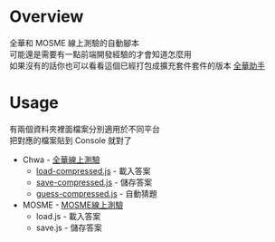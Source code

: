# Overview
全華和 MOSME 線上測驗的自動腳本\
可能還是需要有一點前端開發經驗的才會知道怎麼用\
如果沒有的話你也可以看看這個已經打包成擴充套件套件的版本 [全華助手](https://github.com/dada878/chwa-helper)

# Usage
有兩個資料夾裡面檔案分別適用於不同平台\
把對應的檔案貼到 Console 就對了
- Chwa - [全華線上測驗](http://exam.chwa.com.tw/CHWA_EXAM/student.html#/login)
  - [load-compressed.js](chwa/load-compressed.js) - 載入答案
  - [save-compressed.js](save/load-compressed.js) - 儲存答案
  - [guess-compressed.js](guess/load-compressed.js) - 自動猜題
- MOSME - [MOSME線上測驗](https://www.mosme.net/?roletype=student)
  - load.js - 載入答案
  - save.js - 儲存答案
